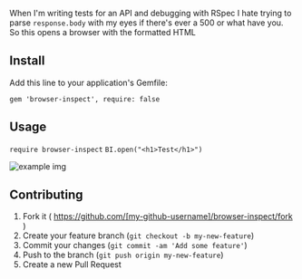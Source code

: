 
When I'm writing tests for an API and debugging with RSpec I hate trying to parse `response.body` with my eyes
if there's ever a 500 or what have you. So this opens a browser with the formatted HTML

## Install

Add this line to your application's Gemfile:

    gem 'browser-inspect', require: false

## Usage
`require browser-inspect`
`BI.open("<h1>Test</h1>")`

![example img](http://i.imgur.com/dupj5Tg.png)

## Contributing

1. Fork it ( https://github.com/[my-github-username]/browser-inspect/fork )
2. Create your feature branch (`git checkout -b my-new-feature`)
3. Commit your changes (`git commit -am 'Add some feature'`)
4. Push to the branch (`git push origin my-new-feature`)
5. Create a new Pull Request
